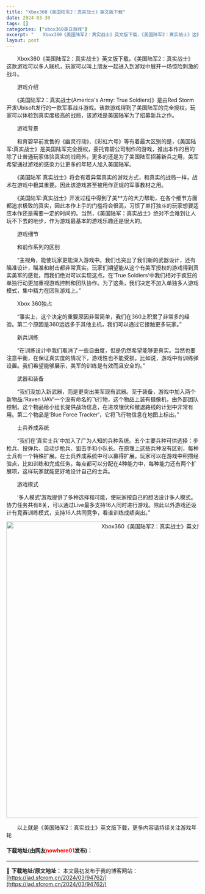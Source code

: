 ```yaml
---
title: "Xbox360《美国陆军2：真实战士》英文版下载"
date: 2024-03-30
tags: []
categories: ["xbox360英日游戏"]
excerpt: "　　Xbox360《美国陆军2：真实战士》英文版下载，《美国陆军2：真实战士》这款游戏可以多人联机，玩家可以叫上朋友一起进入到游戏中展开一场惊险刺激的战斗。 　　游戏介绍 　　《美国陆军2：真实战士(America&#039;s Army: True Soldiers)》是由Red Storm开发Ub&hellip;"
layout: post
---
```


 <p>　　Xbox360《美国陆军2：真实战士》英文版下载，《美国陆军2：真实战士》这款游戏可以多人联机，玩家可以叫上朋友一起进入到游戏中展开一场惊险刺激的战斗。</p> <p>　　游戏介绍</p> <p>　　《美国陆军2：真实战士(America&#39;s Army: True Soldiers)》是由Red Storm开发Ubisoft发行的一款军事战斗游戏。该款游戏得到了美国陆军的完全授权，玩家可以体验到真实度极高的战局，该游戏是美国陆军为了招募新兵之作。</p> <p>　　游戏背景</p> <p>　　和育碧早前发售的《幽灵行动》、《彩虹六号》等有着最大区别的是，《美国陆军:真实战士》是美国陆军完全授权，委托育碧公司制作的游戏，推出本作的目的除了让普通玩家体验真实的战局外，更多的还是为了美国陆军招募新兵之用，美军希望通过游戏的感染力让更多的年轻人加入美国陆军。</p> <p>　　《美国陆军 真实战士》将会有着异常真实的游戏方式，和真实的战局一样，战术在游戏中极其重要。因此该游戏甚至被用作正规的军事教材之用。</p> <p>　　《美国陆军:真实战士》开发过程中得到了美**方的大力帮助，在各个细节方面都追求极致的真实，因此本作上手的门槛将会很高，习惯了单打独斗的玩家想要适应本作还是需要一定的时间的。当然，《美国陆军：真实战士》绝对不会难到让人玩不下去的地步，作为游戏最基本的游戏乐趣还是很大的。</p> <p>　　游戏细节</p> <p>　　和前作系列的区别</p> <p>　　&ldquo;主视角，能使玩家更能深入游戏中。我们也突出了我们新的武器设计，还有瞄准设计，瞄准和射击都非常真实。玩家们期望能从这个有美军授权的游戏得到真实美军的感觉，而我们绝对可以实现这点。在&lsquo;True Soldiers&rsquo;中我们相对于疯狂的单独行动更加重视游戏控制和团队协作。为了这条，我们决定不加入单独多人游戏模式，集中精力在团队游戏上。&rdquo;</p> <p>　　Xbox 360独占</p> <p>　　&ldquo;事实上，这个决定的重要原因非常简单，我们在360上积累了非常多的经验。第二个原因是360远远多于其他主机，我们可以通过它接触更多玩家。&rdquo;</p> <p>　　新兵训练</p> <p>　　&ldquo;在训练设计中我们取消了一些自由度，但是仍然希望能够更真实。当然也要注意平衡，在保证真实度的情况下，游戏性也不能受损。比如说，游戏中有训练弹设置。我们希望能够展示，美军的训练是有效而且安全的。&rdquo;</p> <p>　　武器和装备</p> <p>　　&ldquo;我们没加入新武器，而是更突出美军现有武器。至于装备，游戏中加入两个新物品:&lsquo;Raven UAV&rsquo;一个没有命名的飞行物，这个物品上装有摄像机，由外部团队控制。这个物品给小组长提供战场信息，在进攻埋伏和撤退路线的计划中非常有用。第二个物品是&lsquo;Blue Force Tracker&rsquo;，它将飞行物信息在地图上标出。&rdquo;</p> <p>　　士兵养成系统</p> <p>　　&ldquo;我们在&lsquo;真实士兵&rsquo;中加入了广为人知的兵种系统。五个主要兵种可供选择：步枪兵、投弹兵、自动步枪兵、狙击手和小队长。在原理上这些兵种没有区别，每种士兵有一个特殊扩展。在士兵养成系统中可以赢得扩展。玩家可以在游戏中积攒经验点，比如训练和完成任务。每点都可以分配在4种能力中，每种能力还有两个扩展项，这样玩家就能更好地设计自己的士兵。</p> <p>　　游戏模式</p> <p>　　&lsquo;多人模式&rsquo;游戏提供了多种选择和可能，使玩家按自己的想法设计多人模式。协力任务共有8关，可以通过Live最多支持16人同时进行游戏。除此以外游戏还设计有竞赛训练模式，支持16人共同竞争，看谁训练成绩突出。&rdquo;</p> <p align="center"><img align="" border="0" src="https://lad.sfcrom.cn/wp-content/uploads/2024/03/20240330_6607d340cfe51.jpg" width="775" alt="Xbox360《美国陆军2：真实战士》英文版下载" /></p> <p>　　以上就是《美国陆军2：真实战士》英文版下载，更多内容请持续关注游戏年轮</p> <p><h4>下载地址(由网友<font color="red">nowhere01</font>发布)：</h4></p> 

---
📖 **下载地址/原文地址：** 本文最初发布于我的博客网站：[https://lad.sfcrom.cn/2024/03/94762/](https://lad.sfcrom.cn/2024/03/94762/)
